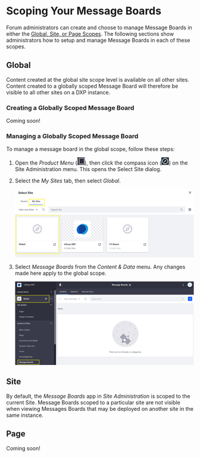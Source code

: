 # Scoping Your Message Boards

Forum administrators can create and choose to manage Message Boards in either the [Global, Site, or Page Scopes](https://help.liferay.com/hc/articles/360028819992-Widget-Scope). The following sections show administrators how to setup and manage Message Boards in each of these scopes.

## Global

Content created at the global site scope level is available on all other sites. Content created to a globally scoped Message Board will therefore be visible to all other sites on a DXP instance.

### Creating a Globally Scoped Message Board

Coming soon!
<!-- intro words

1.
1.
1. -->

### Managing a Globally Scoped Message Board

To manage a message board in the global scope, follow these steps:

1. Open the _Product Menu_ (![Product Menu](../../../images/icon-product-menu.png)), then click the compass icon (![Compass](../../../images/icon-compass.png)) on the Site Administration menu. This opens the Select Site dialog.
1. Select the _My Sites_ tab, then select _Global_.

    ![Figure 1: Select the Global site from the site selector.](./scoping-your-message-boards/images/01.png)

1. Select _Message Boards_ from the _Content & Data_ menu. Any changes made here apply to the global scope.

    ![Figure 2: After changing to the global scope, select Message Boards from the Content & Data menu in Site Administration.](./scoping-your-message-boards/images/02.png)

## Site

By default, the _Message Boards_ app in _Site Administration_ is scoped to the current Site. Message Boards scoped to a particular site are not visible when viewing Messages Boards that may be deployed on another site in the same instance.

## Page

Coming soon!
<!-- Creating page-scoped message boards allows forum members to view different message boards on different pages housed on the same site. The example below have the same content on both site pages (_Forum 1_ and _Forum 2_.)

### Creating a Page Scoped Message Board

To create a page-scoped message board, follow these steps:

1. Navigate to the page that which will be scoped (_Forum 2_).
1. Click the _Options_ icon (![Options](../../../images/icon-widget-options.png)) in the widget's title bar and select _Configuration_.
1. Click the _Scope_ tab.
1. Select the page's name or _PageName (Create New)_ if the page scope doesn't exist yet.

![Figure 3: Site-scoped content](./scoping-your-message-boards/images/03.png)

   ![Figure 4. Page-scoped content](./scoping-your-message-boards/images/04.png)

1. Click _Save_ then close the dialog window.

    ![Figure 5: Page-scoped content](./scoping-your-message-boards/images/05.png)

The _Message Boards Categories_ and _Threads_ added on the _Forum 2_ page will be displayed only on that page.

### Managing Page Scoped Message Board

Note that administrators must still use the _Site Administration_ menu to administer a page-scoped Message Boards widget by setting the _Site Administration_ menu's active scope. Follow these steps to do this:

1. Open the _Product Menu_ (![Product Menu](../../../images/icon-product-menu.png), expand the menu for your Site, then expand _Content & Data_.

1. The current scope appears just below the _Content & Data_ heading. _Default Scope_ is the current Site. To change this, click the gear icon (![Gear](../../../images/icon-control-menu-gear.png)) and then select your desired scope. This changes the Site Administration menu to reflect scope you selected. To work in a page's scope, for example, select that page from the gear icon. That page's name then becomes the _Site Administration_ menu's title.

    ![Figure 6: Select the page's scope under the Content & Data menu in Site Administration.](./scoping-your-message-boards/images/06.png)

1. Select *Message Boards* from the _Content & Data_ menu. Any changes you make here apply to the scope that you selected in the previous step. -->

<!-- ## Related Information

* Understanding Scope in Liferay DXP -->
